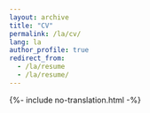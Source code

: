 ```yaml
---
layout: archive
title: "CV"
permalink: /la/cv/
lang: la
author_profile: true
redirect_from:
  - /la/resume
  - /la/resume/
---
```


{%- include no-translation.html -%}
